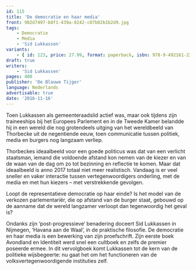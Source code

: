 ```yaml
---
id: 115
title: 'De democratie en haar media'
front: 902d7497-b8f1-439a-8242-c07b02b1b2d9.jpg
tags:
    - Democratie
    - Media
    - 'Sid Lukkassen'
variants:
    - { id: 123, price: 27.99, format: paperback, isbn: 978-9-492161-23-9 }
draft: true
writers:
    - 'Sid Lukkassen'
pages: 400
publisher: 'De Blauwe Tijger'
language: Nederlands
advertisable: true
date: '2016-11-16'
---
```


Toen Lukkassen als gemeenteraadslid actief was, maar ook tijdens zijn traineeships bij het Europees Parlement en in de Tweede Kamer belandde hij in een wereld die nog grotendeels uitging van het wereldbeeld van Thorbecke uit de negentiende eeuw, toen communicatie tussen politiek, media en burgers nog langzaam verliep.

Thorbeckes ideaalbeeld voor een goede politicus was dat van een verlicht staatsman, iemand die voldoende afstand kon nemen van de kiezer en van de waan van de dag om zo tot bezinning en reflectie te komen. Maar dat ideaalbeeld is anno 2017 totaal niet meer realistisch. Vandaag is er veel sneller en vaker interactie tussen vertegenwoordigers onderling, met de media en met hun kiezers – met verstrekkende gevolgen.

Loopt de representatieve democratie op haar einde? Is het model van de verkozen parlementariër, die op afstand van de burger staat, gebouwd op de aanname dat de wereld langzamer verloopt dan tegenwoordig het geval is?

Ondanks zijn ‘post-progressieve‘ benadering doceert Sid Lukkassen in Nijmegen, ‘Havana aan de Waal’, in de praktische filosofie. De democratie en haar media is een bewerking van zijn proefschrift. Zijn eerste boek Avondland en Identiteit werd snel een cultboek en zelfs de premier poseerde ermee. In dit vervolgboek komt Lukkassen tot de kern van de politieke wijsbegeerte: nu gaat het om het functioneren van de volksvertegenwoordigende instituties zelf.
